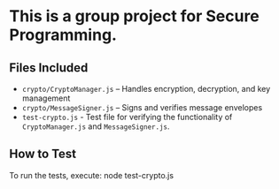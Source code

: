 # This is a group project for Secure Programming.

## Files Included
- `crypto/CryptoManager.js` – Handles encryption, decryption, and key management 
- `crypto/MessageSigner.js` – Signs and verifies message envelopes 
- `test-crypto.js` -  Test file for verifying the functionality of `CryptoManager.js` and `MessageSigner.js`.

## How to Test
To run the tests, execute: node test-crypto.js
